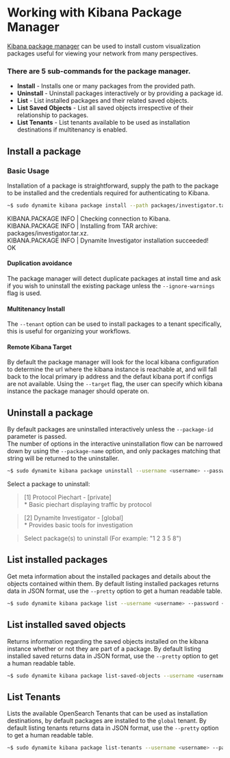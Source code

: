 # Working with Kibana Package Manager

[Kibana package manager](/services/04_kibana_package) can be used to install custom visualization packages useful for viewing your network
from many perspectives.

### There are 5 sub-commands for the package manager.
* **Install** - Installs one or many packages from the provided path.
* **Uninstall** - Uninstall packages interactively or by providing a package id.
* **List** - List installed packages and their related saved objects.
* **List Saved Objects** - List all saved objects irrespective of their relationship to packages.
* **List Tenants** - List tenants available to be used as installation destinations if multitenancy is enabled.

## **Install a package**
### Basic Usage
Installation of a package is straightforward, supply the path to the package to be installed and the credentials required for authenticating to Kibana.
```bash
~$ sudo dynamite kibana package install --path packages/investigator.tar.xz --username <username> --password <password>
```

>
KIBANA.PACKAGE    INFO    | Checking connection to Kibana.  
KIBANA.PACKAGE    INFO    | Installing from TAR archive: packages/investigator.tar.xz.  
KIBANA.PACKAGE    INFO    | Dynamite Investigator installation succeeded!  
OK

#### Duplication avoidance
The package manager will detect duplicate packages at install time and ask if you wish to uninstall the existing package unless the `--ignore-warnings` flag is used.
#### Multitenancy Install
The `--tenant` option can be used to install packages to a tenant specifically, this is useful for organizing your workflows.
#### Remote Kibana Target
By default the package manager will look for the local kibana configuration to determine the url where the kibana instance is reachable at, and will fall back to the local primary ip address and the defaut kibana port if configs are not available.
Using the `--target` flag, the user can specify which kibana instance the package manager should operate on.
## Uninstall a package
By default packages are uninstalled interactively unless the `--package-id` parameter is passed.  
The number of options in the interactive uninstallation flow can be narrowed down by using the `--package-name` option, and only packages matching that string will be returned to the uninstaller.

``` bash
~$ sudo dynamite kibana package uninstall --username <username> --password <password>
```
>
Select a package to uninstall:  

>[1] Protocol Piechart - [private]  
       * Basic piechart displaying traffic by protocol  

>[2] Dynamite Investigator - [global]  
       * Provides basic tools for investigation  

>Select package(s) to uninstall (For example: "1 2 3 5 8")

## **List installed packages**
Get meta information about the installed packages and details about the objects contained within them.
By default listing installed packages returns data in JSON format, use the `--pretty` option to get a human readable table.
``` bash
~$ sudo dynamite kibana package list --username <username> --password <password>
```

## **List installed saved objects**
Returns information regarding the saved objects installed on the kibana instance whether or not they are part of a package.
By default listing installed saved returns data in JSON format, use the `--pretty` option to get a human readable table.
``` bash
~$ sudo dynamite kibana package list-saved-objects --username <username> --password <password>
```

## **List Tenants**
Lists the available OpenSearch Tenants that can be used as installation destinations, by default packages are installed to the `global` tenant.
By default listing tenants returns data in JSON format, use the `--pretty` option to get a human readable table.
``` bash
~$ sudo dynamite kibana package list-tenants --username <username> --password <password>
```